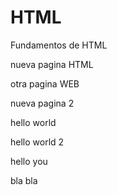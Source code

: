 # HTML
Fundamentos de HTML

nueva pagina HTML

otra pagina WEB

nueva pagina 2

hello world

hello world 2

hello you

bla bla
